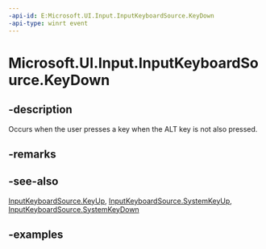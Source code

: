 ```yaml
---
-api-id: E:Microsoft.UI.Input.InputKeyboardSource.KeyDown
-api-type: winrt event
---
```


# Microsoft.UI.Input.InputKeyboardSource.KeyDown

<!--
public event Windows.Foundation.TypedEventHandler<Microsoft.UI.Input.InputKeyboardSource,Microsoft.UI.Input.KeyEventArgs> KeyDown;
-->

## -description

Occurs when the user presses a key when the ALT key is not also pressed.

## -remarks

## -see-also

[InputKeyboardSource.KeyUp](inputkeyboardsource_keyup.md), [InputKeyboardSource.SystemKeyUp](inputkeyboardsource_systemkeyup.md), [InputKeyboardSource.SystemKeyDown](inputkeyboardsource_systemkeydown.md)

## -examples
